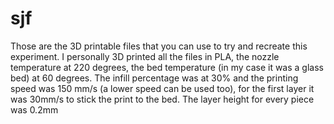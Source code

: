# sjf
Those are the  3D printable files that you can use to try and recreate this experiment. 
I personally 3D printed all the files in PLA, the nozzle temperature at 220 degrees, the bed temperature (in my case it was a glass bed) at 60 degrees. The infill percentage was at 30% and the printing speed was 150 mm/s (a lower speed can be used too), for the first layer it was 30mm/s to stick the print to the bed. The layer height for every piece was 0.2mm
